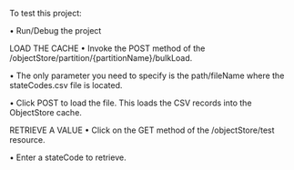 To test this project:

• Run/Debug the project

LOAD THE CACHE
• Invoke the POST method of the /objectStore/partition/{partitionName}/bulkLoad.

• The only parameter you need to specify is the path/fileName where the stateCodes.csv file is located.

• Click POST to load the file.  This loads the CSV records into the ObjectStore cache.


RETRIEVE A VALUE
• Click on the GET method of the /objectStore/test resource.

• Enter a stateCode to retrieve.

